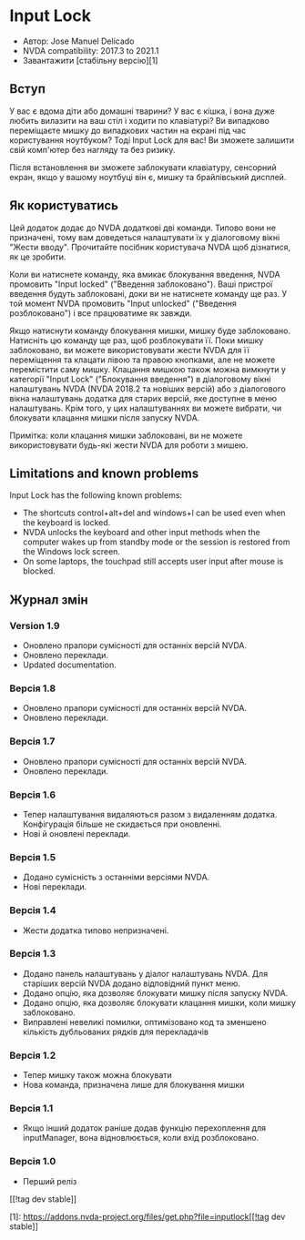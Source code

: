 # Input Lock #

* Автор: Jose Manuel Delicado
* NVDA compatibility: 2017.3 to 2021.1
* Завантажити [стабільну версію][1]

## Вступ

У вас є вдома діти або домашні тварини? У вас є кішка, і вона дуже любить
вилазити на ваш стіл і ходити по клавіатурі? Ви випадково переміщаєте мишку
до випадкових частин на екрані під час користування ноутбуком? Тоді Input
Lock для вас! Ви зможете залишити свій комп'ютер без нагляду та без ризику.

Після встановлення ви зможете заблокувати клавіатуру, сенсорний екран, якщо
у вашому ноутбуці він є, мишку та брайлівський дисплей.

## Як користуватись

Цей додаток додає до NVDA додаткові дві команди. Типово вони не призначені,
тому вам доведеться налаштувати їх у діалоговому вікні "Жести
вводу". Прочитайте посібник користувача NVDA щоб дізнатися, як це зробити.

Коли ви натиснете команду, яка вмикає блокування введення, NVDA промовить
"Input locked" ("Введення заблоковано"). Ваші пристрої введення будуть
заблоковані, доки ви не натиснете команду ще раз. У той момент NVDA
промовить "Input unlocked" ("Введення розблоковано") і все працюватиме як
завжди.

Якщо натиснути команду блокування мишки, мишку буде заблоковано. Натисніть
цю команду ще раз, щоб розблокувати її. Поки мишку заблоковано, ви можете
використовувати жести NVDA для її переміщення та клацати лівою та правою
кнопками, але не можете перемістити саму мишку. Клацання мишкою також можна
вимкнути у категорії "Input Lock" ("Блокування введення") в діалоговому
вікні налаштувань NVDA (NVDA 2018.2 та новіших версій) або з діалогового
вікна налаштувань додатка для старих версій, яке доступне в меню
налаштувань. Крім того, у цих налаштуваннях ви можете вибрати, чи блокувати
клацання мишки після запуску NVDA.

Примітка: коли клацання мишки заблоковані, ви не можете використовувати
будь-які жести NVDA для роботи з мишею.

## Limitations and known problems

Input Lock has the following known problems:

* The shortcuts control+alt+del and windows+l can be used even when the
  keyboard is locked.
* NVDA unlocks the keyboard and other input methods when the computer wakes
  up from standby mode or the session is restored from the Windows lock
  screen.
* On some laptops, the touchpad still accepts user input after mouse is
  blocked.

## Журнал змін

### Version 1.9

* Оновлено прапори сумісності для останніх версій NVDA.
* Оновлено переклади.
* Updated documentation.

### Версія 1.8

* Оновлено прапори сумісності для останніх версій NVDA.
* Оновлено переклади.

### Версія 1.7

* Оновлено прапори сумісності для останніх версій NVDA.
* Оновлено переклади.

### Версія 1.6

* Тепер налаштування видаляються разом з видаленням додатка. Конфігурація
  більше не скидається при оновленні.
* Нові й оновлені переклади.

### Версія 1.5

* Додано сумісність з останніми версіями NVDA.
* Нові переклади.

### Версія 1.4

* Жести додатка типово непризначені.

### Версія 1.3

* Додано панель налаштувань у діалог налаштувань NVDA. Для старіших версій
  NVDA додано відповідний пункт меню.
* Додано опцію, яка дозволяє блокувати мишку після запуску NVDA.
* Додано опцію, яка дозволяє блокувати клацання мишки, коли мишку
  заблоковано.
* Виправлені невеликі помилки, оптимізовано код та зменшено кількість
  дубльованих рядків для перекладачів

### Версія 1.2

* Тепер мишку також можна блокувати
* Нова команда, призначена лише для блокування мишки

### Версія 1.1

* Якщо інший додаток раніше додав функцію перехоплення для inputManager,
  вона відновлюється, коли вхід розблоковано.

### Версія 1.0

* Перший реліз

[[!tag dev stable]]

[1]: https://addons.nvda-project.org/files/get.php?file=inputlock[[!tag dev
stable]]
